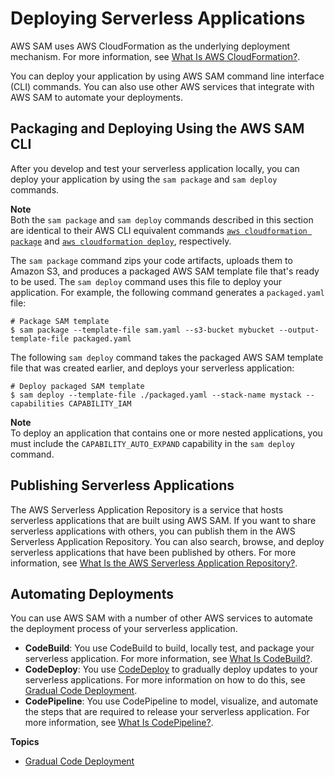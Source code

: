 # Deploying Serverless Applications<a name="serverless-deploying"></a>

AWS SAM uses AWS CloudFormation as the underlying deployment mechanism\. For more information, see [What Is AWS CloudFormation?](https://docs.aws.amazon.com/AWSCloudFormation/latest/UserGuide/)\.

You can deploy your application by using AWS SAM command line interface \(CLI\) commands\. You can also use other AWS services that integrate with AWS SAM to automate your deployments\.

## Packaging and Deploying Using the AWS SAM CLI<a name="serverless-sam-cli-using-package-and-deploy"></a>

After you develop and test your serverless application locally, you can deploy your application by using the `sam package` and `sam deploy` commands\.

**Note**  
Both the `sam package` and `sam deploy` commands described in this section are identical to their AWS CLI equivalent commands [ `aws cloudformation package`](http://docs.aws.amazon.com/cli/latest/reference/cloudformation/package.html) and [ `aws cloudformation deploy`](http://docs.aws.amazon.com/cli/latest/reference/cloudformation/deploy/index.html), respectively\.

The `sam package` command zips your code artifacts, uploads them to Amazon S3, and produces a packaged AWS SAM template file that's ready to be used\. The `sam deploy` command uses this file to deploy your application\. For example, the following command generates a `packaged.yaml` file:

```
# Package SAM template
$ sam package --template-file sam.yaml --s3-bucket mybucket --output-template-file packaged.yaml
```

The following `sam deploy` command takes the packaged AWS SAM template file that was created earlier, and deploys your serverless application:

```
# Deploy packaged SAM template
$ sam deploy --template-file ./packaged.yaml --stack-name mystack --capabilities CAPABILITY_IAM
```

**Note**  
To deploy an application that contains one or more nested applications, you must include the `CAPABILITY_AUTO_EXPAND` capability in the `sam deploy` command\.

## Publishing Serverless Applications<a name="serverless-deploying-publishing"></a>

The AWS Serverless Application Repository is a service that hosts serverless applications that are built using AWS SAM\. If you want to share serverless applications with others, you can publish them in the AWS Serverless Application Repository\. You can also search, browse, and deploy serverless applications that have been published by others\. For more information, see [ What Is the AWS Serverless Application Repository?](https://docs.aws.amazon.com/serverlessrepo/latest/devguide/what-is-serverlessrepo.html)\.

## Automating Deployments<a name="serverless-deploying-automated"></a>

You can use AWS SAM with a number of other AWS services to automate the deployment process of your serverless application\.
+ **CodeBuild**: You use CodeBuild to build, locally test, and package your serverless application\. For more information, see [What Is CodeBuild?](https://docs.aws.amazon.com/codebuild/latest/userguide/)\.
+ **CodeDeploy**: You use [CodeDeploy](https://docs.aws.amazon.com/codedeploy/latest/userguide/welcome.html) to gradually deploy updates to your serverless applications\. For more information on how to do this, see [Gradual Code Deployment](automating-updates-to-serverless-apps.md)\.
+ **CodePipeline**: You use CodePipeline to model, visualize, and automate the steps that are required to release your serverless application\. For more information, see [What Is CodePipeline?](https://docs.aws.amazon.com/codepipeline/latest/APIReference/)\.

**Topics**
+ [Gradual Code Deployment](automating-updates-to-serverless-apps.md)